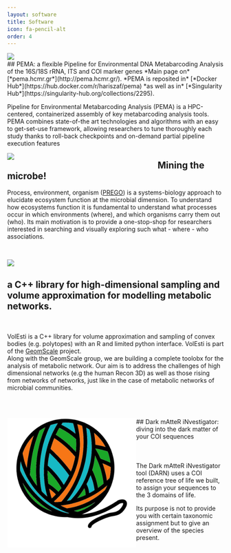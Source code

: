 ```yaml
---
layout: software
title: Software
icon: fa-pencil-alt
order: 4
---
```


<!-- PEMA -->

<p align="center">
   <a href="http://pema.hcmr.gr/">
      <img src="https://i.paste.pics/870189fadf668a958c8aac83f38e799c.png"  width="300" align="left" >
   </a>
</p>
<br/>
## PEMA: a flexible Pipeline for Environmental DNA Metabarcoding Analysis of the 16S/18S rRNA, ITS and COI marker genes
*Main page on* [*pema.hcmr.gr*](http://pema.hcmr.gr/).
*PEMA is reposited in* [*Docker Hub*](https://hub.docker.com/r/hariszaf/pema) *as well as in* [*Singularity Hub*](https://singularity-hub.org/collections/2295).

Pipeline for Environmental Metabarcoding Analysis (PEMA) is a HPC-centered, containerized assembly of key metabarcoding analysis tools. PEMA combines state-of-the art technologies and algorithms with an easy to get-set-use framework, allowing researchers to tune thoroughly each study thanks to roll-back checkpoints and on-demand partial pipeline execution features


<!-- RPEGO -->


<p align="center">
   <a href="http://prego.hcmr.gr/">
     <img src="http://prego.hcmr.gr/images/prego.png"  width="350" align="left" >
   </a>
</p>

## Mining the microbe!
Process, environment, organism ([PREGO](http://prego.hcmr.gr/)) is a systems-biology approach to elucidate ecosystem function at the microbial dimension. To understand how ecosystems function it is fundamental to understand what processes occur in which environments (where), and which organisms carry them out (who). Its main motivation is to provide a one-stop-shop for researchers interested in searching and visually exploring such what - where - who associations.

<br/>

<!-- VOLESTI -->

<p align="bottom">
   <a href="https://github.com/GeomScale/volume_approximation">
     <img src="https://i.ibb.co/kqT6rP5/imageedit-70-4833876726.png"  width="300" align="left" >
   </a>
</p>
<br/>

## a C++ library for high-dimensional sampling and volume approximation for modelling metabolic networks.

<br/>

VolEsti is a C++ library for volume approximation and sampling of convex bodies (e.g. polytopes) with an R and limited python interface. VolEsti is part of the [GeomScale](https://geomscale.github.io/) project. <br/>
Along with the GeomScale group, we are building a complete toolobx  for the analysis of metabolic network.
Our aim is  to address the challenges of high dimensional networks (e.g the human Recon 3D) as well as those rising from networks of networks, just like in the case of metabolic networks of microbial communities.


<br/>


<!-- DARN -->
<br/>
<p align="bottom">
   <a href="https://github.com/hariszaf/darn">
      <img src="https://raw.githubusercontent.com/hariszaf/darn/main/figures/darn_logo.png"  width="300" align="left" >
   </a>
</p>
## Dark mAtteR iNvestigator: diving into the dark matter of your COI sequences
<br/><br/><br/><br/>
The Dark mAtteR iNvestigator tool (DARN) uses a COI reference tree of life we built, to assign your sequences to the 3 domains of life.

Its purpose is not to provide you with certain taxonomic assignment but to give an overview of the species present.